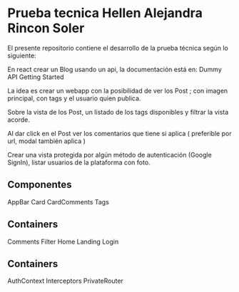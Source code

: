 # Prueba tecnica Hellen Alejandra Rincon Soler

El presente repositorio contiene el desarrollo de la prueba técnica según lo siguiente: 

En react crear un Blog usando un api, la documentación está en: Dummy API Getting Started

La idea es crear un webapp con la posibilidad de ver los Post ; con imagen principal, con tags y el usuario quien publica.

Sobre la vista de los Post, un listado de los tags disponibles y filtrar la vista acorde.

Al dar click en el Post ver los comentarios que tiene si aplica ( preferible por url, modal también aplica )

Crear una vista protegida por algún método de autenticación (Google SignIn), listar usuarios de la plataforma con foto.

## Componentes

AppBar
Card
CardComments
Tags


## Containers

Comments
Filter
Home
Landing
Login

## Containers

AuthContext
Interceptors
PrivateRouter
